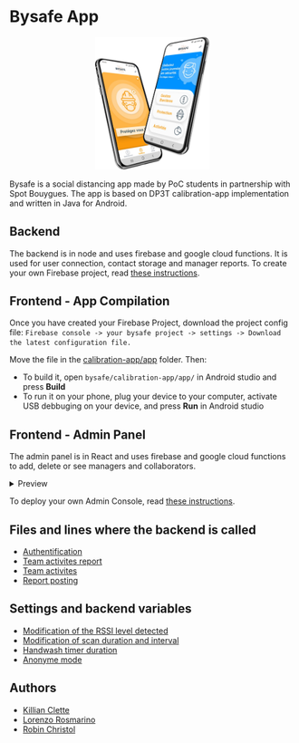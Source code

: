 # Bysafe App

<p align="center">
  <img src=".github/preview.jpg" width="40%;" />
</p>

Bysafe is a social distancing app made by PoC students in partnership with Spot Bouygues.
The app is based on DP3T calibration-app implementation and written in Java for Android.

## Backend

The backend is in node and uses firebase and google cloud functions. It is used for user connection, contact storage and manager reports.
To create your own Firebase project, read [these instructions](back/README.MD).

## Frontend - App Compilation


Once you have created your Firebase Project, download the project config file:
`Firebase console -> your bysafe project -> settings -> Download the latest configuration file.`

Move the file in the [calibration-app/app](calibration-app/app) folder. Then:

- To build it, open `bysafe/calibration-app/app/` in Android studio and press **Build**
- To run it on your phone, plug your device to your computer, activate USB debbuging on your device, and press **Run** in Android studio

## Frontend - Admin Panel

The admin panel is in React and uses firebase and google cloud functions to add, delete or see managers and collaborators.  

<details>
  <summary>Preview</summary>

  ![console](./.github/console.png)
</details>

 To deploy your own Admin Console, read [these instructions](admin_panel/README.MD).

## Files and lines where the backend is called
- [Authentification](https://github.com/PoCFrance/Bysafe/blame/master/calibration-app/app/src/main/java/com/bouygues/bysafe/auth/AuthActivity.java#L193)
- [Team activites report](https://github.com/PoCFrance/Bysafe/blame/master/calibration-app/app/src/main/java/com/bouygues/bysafe/report/TeamActivitiesReportFragment.java#L154)
- [Team activites](https://github.com/PoCFrance/Bysafe/blame/master/calibration-app/app/src/main/java/com/bouygues/bysafe/report/TeamActivitiesFragment.java#L111)
- [Report posting](https://github.com/PoCFrance/Bysafe/blame/master/calibration-app/app/src/main/java/com/bouygues/bysafe/MainActivity.java#L302)

## Settings and backend variables

- [Modification of the RSSI level detected](https://github.com/PoCFrance/Bysafe/blame/master/dp3t-sdk/sdk/src/main/java/org/dpppt/android/sdk/internal/AppConfigManager.java#L61)
- [Modification of scan duration and interval](https://github.com/PoCFrance/Bysafe/blame/master/dp3t-sdk/sdk/src/main/java/org/dpppt/android/sdk/internal/AppConfigManager.java#L59)
- [Handwash timer duration](https://github.com/PoCFrance/Bysafe/blame/master/calibration-app/app/src/main/java/com/bouygues/bysafe/handwash/HandwashFragment.java#L41)
- [Anonyme mode](https://github.com/PoCFrance/Bysafe/blame/master/calibration-app/app/src/main/java/com/bouygues/bysafe/auth/AuthActivity.java#L57)

## Authors
- [Killian Clette](https://github.com/Skerilyo)
- [Lorenzo Rosmarino](https://github.com/Drysque)
- [Robin Christol](https://github.com/ltsrc)
